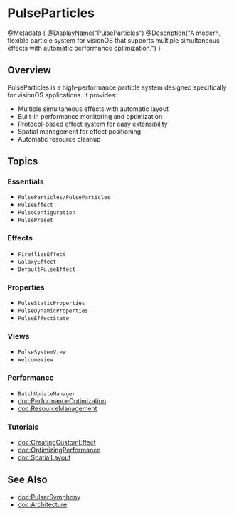 # PulseParticles

@Metadata {
    @DisplayName("PulseParticles")
    @Description("A modern, flexible particle system for visionOS that supports multiple simultaneous effects with automatic performance optimization.")
}

## Overview

PulseParticles is a high-performance particle system designed specifically for visionOS applications. It provides:

- Multiple simultaneous effects with automatic layout
- Built-in performance monitoring and optimization
- Protocol-based effect system for easy extensibility
- Spatial management for effect positioning
- Automatic resource cleanup

## Topics

### Essentials

- ``PulseParticles/PulseParticles``
- ``PulseEffect``
- ``PulseConfiguration``
- ``PulsePreset``

### Effects

- ``FirefliesEffect``
- ``GalaxyEffect``
- ``DefaultPulseEffect``

### Properties

- ``PulseStaticProperties``
- ``PulseDynamicProperties``
- ``PulseEffectState``

### Views

- ``PulseSystemView``
- ``WelcomeView``

### Performance

- ``BatchUpdateManager``
- <doc:PerformanceOptimization>
- <doc:ResourceManagement>

### Tutorials

- <doc:CreatingCustomEffect>
- <doc:OptimizingPerformance>
- <doc:SpatialLayout>

## See Also

- <doc:PulsarSymphony>
- <doc:Architecture>